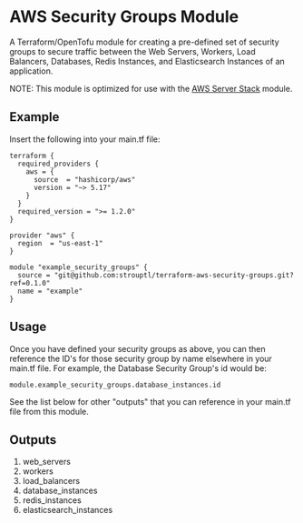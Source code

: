 # AWS Security Groups Module
A Terraform/OpenTofu module for creating a pre-defined set of security groups to secure traffic between the Web Servers, Workers, Load Balancers, Databases, Redis Instances, and Elasticsearch Instances of an application.

NOTE: This module is optimized for use with the [AWS Server Stack](https://github.com/strouptl/terraform-aws-server-stack) module.

## Example
Insert the following into your main.tf file:

    terraform {
      required_providers {
        aws = { 
          source  = "hashicorp/aws"
          version = "~> 5.17"
        }   
      }
      required_version = ">= 1.2.0"
    }
    
    provider "aws" {
      region  = "us-east-1"
    }
    
    module "example_security_groups" {
      source = "git@github.com:strouptl/terraform-aws-security-groups.git?ref=0.1.0"
      name = "example"
    }

## Usage
Once you have defined your security groups as above, you can then reference the ID's for those security group by name elsewhere in your main.tf file. For example, the Database Security Group's id would be:

    module.example_security_groups.database_instances.id 

See the list below for other "outputs" that you can reference in your main.tf file from this module.

## Outputs
1. web_servers
2. workers
3. load_balancers
4. database_instances
5. redis_instances
6. elasticsearch_instances
